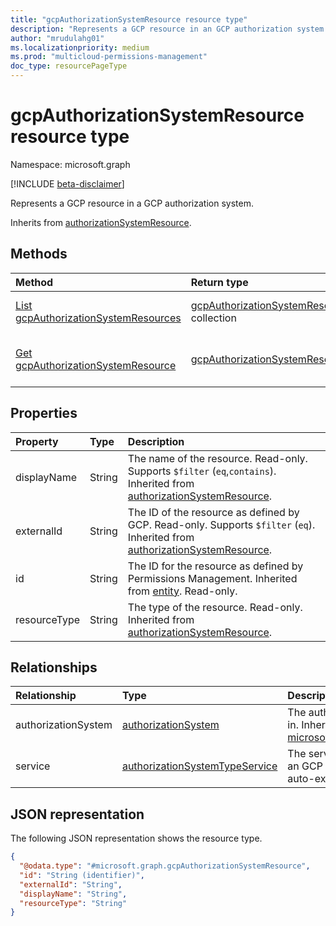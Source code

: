 ```yaml
---
title: "gcpAuthorizationSystemResource resource type"
description: "Represents a GCP resource in an GCP authorization system."
author: "mrudulahg01"
ms.localizationpriority: medium
ms.prod: "multicloud-permissions-management"
doc_type: resourcePageType
---
```


# gcpAuthorizationSystemResource resource type

Namespace: microsoft.graph

[!INCLUDE [beta-disclaimer](../../includes/beta-disclaimer.md)]

Represents a GCP resource in a GCP authorization system.

Inherits from [authorizationSystemResource](../resources/authorizationsystemresource.md).

## Methods
|Method|Return type|Description|
|:---|:---|:---|
|[List gcpAuthorizationSystemResources](../api/gcpauthorizationsystem-list-resources.md)|[gcpAuthorizationSystemResource](../resources/gcpauthorizationsystemresource.md) collection|Get a list of the [gcpAuthorizationSystemResource](../resources/gcpauthorizationsystemresource.md) objects and their properties.|
|[Get gcpAuthorizationSystemResource](../api/gcpauthorizationsystemresource-get.md)|[gcpAuthorizationSystemResource](../resources/gcpauthorizationsystemresource.md)|Read the properties and relationships of a [gcpAuthorizationSystemResource](../resources/gcpauthorizationsystemresource.md) object.|

## Properties
|Property|Type|Description|
|:---|:---|:---|
|displayName|String|The name of the resource. Read-only. Supports `$filter` (`eq`,`contains`). Inherited from [authorizationSystemResource](../resources/authorizationsystemresource.md).|
|externalId|String|The ID of the resource as defined by GCP. Read-only. Supports `$filter` (`eq`). Inherited from [authorizationSystemResource](../resources/authorizationsystemresource.md).|
|id|String|The ID for the resource as defined by Permissions Management. Inherited from [entity](../resources/entity.md). Read-only.|
|resourceType|String|The type of the resource. Read-only. Inherited from [authorizationSystemResource](../resources/authorizationsystemresource.md).|

## Relationships
|Relationship|Type|Description|
|:---|:---|:---|
|authorizationSystem|[authorizationSystem](../resources/authorizationsystem.md)|The authorization system that the resource is in. Inherited from [microsoft.graph.authorizationSystemResource](../resources/authorizationsystemresource.md)|
|service|[authorizationSystemTypeService](../resources/authorizationsystemtypeservice.md)|The service associated with the resource in an GCP authorization system. This object is auto-expanded.|

## JSON representation
The following JSON representation shows the resource type.
<!-- {
  "blockType": "resource",
  "keyProperty": "id",
  "@odata.type": "microsoft.graph.gcpAuthorizationSystemResource",
  "baseType": "microsoft.graph.authorizationSystemResource",
  "openType": false
}
-->
``` json
{
  "@odata.type": "#microsoft.graph.gcpAuthorizationSystemResource",
  "id": "String (identifier)",
  "externalId": "String",
  "displayName": "String",
  "resourceType": "String"
}
```

